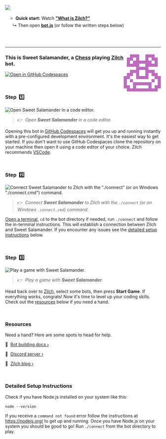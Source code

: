
<a href="https://zilch.dev/v-learn-to-code-by-doing-zilch">
<img src="https://www.zilch.dev/intro-thumbnail-v2.png" width="500px"/>
</a>

&nbsp;&nbsp;&nbsp;&nbsp;⭐&nbsp;&nbsp;**Quick start:** Watch [**"What is Zilch?"**](https://zilch.dev/v-learn-to-code-by-doing-zilch)<br/>&nbsp;&nbsp;&nbsp;&nbsp;&nbsp;&nbsp;↳ Then open [**bot.js**](bot.js) (or follow the written steps below)

<br/>
<br/>

---

### <img align="right" src="./avatar.svg"/> This is Sweet Salamander, a [Chess](https://www.zilch.dev/chess) playing [Zilch](https://www.zilch.dev) bot.

[![Open in GitHub Codespaces](https://github.com/codespaces/badge.svg)](https://codespaces.new/bradenhs/sweet-salamander?quickstart=1)

<br/>

### Step &nbsp;1️⃣

![Open Sweet Salamander in a code editor.](https://www.zilch.dev/readme-v1-step1.gif)

> 👉 &nbsp;_Open **Sweet Salamander** in a code editor._

Opening this bot in [GitHub Codespaces](https://docs.github.com/en/codespaces) will get you up and running instantly with a pre-configured development environment. It's the easiest way to get started. If you don't want to use GitHub Codespaces clone the repository on your machine then open it using a code editor of your choice. Zilch recommends [VSCode](https://code.visualstudio.com/).

<br/>

### Step &nbsp;2️⃣

![Connect Sweet Salamander to Zilch with the "./connect" (or on Windows "./connect.cmd") command.](https://www.zilch.dev/readme-v1-step2.gif)

> 👉 &nbsp;_Connect **Sweet Salamander** to Zilch with the `./connect` (or on Windows `.connect.cmd`) command._

[Open a terminal](https://code.visualstudio.com/docs/terminal/basics), `cd` to the bot directory if needed, run `./connect` and follow the in-terminal instructions. This will establish a connection between Zilch and Sweet Salamander. If you encounter any issues see the [detailed setup instructions](#detailed-setup-instructions) below.

<br/>

### Step &nbsp;3️⃣

![Play a game with Sweet Salamander.](https://www.zilch.dev/readme-v2-step3.gif)

> 👉 &nbsp;_Play a game with **Sweet Salamander**._

Head back over to [Zilch](https://www.zilch.dev/chess), select some bots, then press **Start Game**. If everything works, congrats! Now it's time to level up your coding skills. Check out the [resources](#resources) below if you need a hand.

<br/>

### Resources

Need a hand? Here are some spots to head for help.

🤖 &nbsp;[Bot building docs ›](https://www.zilch.dev/docs/building-bots)

💬 &nbsp;[Discord server ›](https://discord.gg/eFNVTn5tY8)

📖 &nbsp;[Zilch blog ›](https://www.zilch.dev/blog)

<br/>

### Detailed Setup Instructions

Check if you have Node.js installed on your system like this:

```
node --version
```

If you receive a `command not found` error follow the instructions
at https://nodejs.org/ to get up and running. Once you have Node.js
on your system you should be good to go! Run `./connect` from the
bot directory to play.

